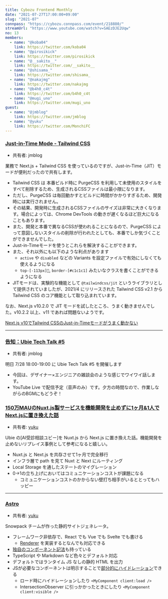 ```yaml
---
title: Cybozu Frontend Monthly
date: "2021-07-27T17:00:00+09:00"
slug: "2021-07"
connpass: "https://cybozu.connpass.com/event/218880/"
streamUrl: "https://www.youtube.com/watch?v=SAEzDJE2Uqw"
no: 13
members:
  - name: "@koba04"
    link: https://twitter.com/koba04
  - name: "@pirosikick"
    link: https://twitter.com/pirosikick
  - name: "@__sakito__"
    link: https://twitter.com/__sakito__
  - name: "@shisama_"
    link: https://twitter.com/shisama_
  - name: "@nakajmg"
    link: https://twitter.com/nakajmg
  - name: "@b4h0_c4t"
    link: https://twitter.com/b4h0_c4t
  - name: "@mugi_uno"
    link: https://twitter.com/mugi_uno
guest:
  - name: "@jmblog"
    link: https://twitter.com/jmblog
  - name: "@yuku"
    link: https://twitter.com/MonchiFC
---
```


### [Just-in-Time Mode - Tailwind CSS](https://tailwindcss.com/docs/just-in-time-mode)

- 共有者: jmblog

業務で Next.js + Tailwind CSS を使っているのですが、Just-in-Time（JIT）モードが便利だったので共有します。

- Tailwind CSS は 本番ビルド時に PurgeCSS を利用して未使用のスタイルをすべて削除するため、生成されるCSSファイルは最小限になります。
- ただし、PurgeCSS は毎回動かすとビルドに時間がかかりすぎるため、開発時には実行されません。
- その結果、開発時に生成されるCSSファイルのサイズは非常に大きくなります。場合によっては、Chrome DevTools の動きが遅くなるほど巨大になることもあります。
- また、開発と本番で異なるCSSが使われることになるので、PurgeCSS によって意図しないスタイルの削除が行われたとしても、本番でしか気づくことができませんでした。
- Just-in-Timeモードを使うとこれらを解決することができます。
- また、それ以外にも以下のような利点があります
  - `active` や `disabled` などの Variants を設定ファイルで有効にしなくても使えるようになる
  - `top-[-113px]`, `border-[#c1c1c1]` みたいなクラスを書くことができるようになる
- JITモードは、実験的な機能として `@tailwindcss/jit` というライブラリとして提供されていましたが、2021/4 にリリースされた Tailwind CSS v2.1 から Tailwind CSS のコア機能として取り込まれています。

なお、Next.js v10.2.0 で JIT モードを試したところ、うまく動きませんでした。v10.2.2 以上、v11 であれば問題ないようです。

[Next.js v10でTailwind CSSのJust-in-Timeモードがうまく動かない](https://zenn.dev/jimbo/scraps/693d65554843f3)

---

### [告知：Ubie Tech Talk #5](https://ubietechtalk.connpass.com/event/219222/)

- 共有者: jmblog

明日 7/28 18:00-19:00 に Ubie Tech Talk #5 を開催します

- 今回は、デザイナー×エンジニアの雑談会のような感じでワイワイ話します。
- YouTube Live で配信予定（音声のみ）です。夕方の時間なので、作業しながらのBGMにもどうぞ！


### [150万MAUのNuxt.js製サービスを機能開発を止めずに1ヶ月&1人でNext.jsに置き換えた話](https://zenn.dev/yuku/articles/a9edd53e13bb26)

- 共有者: [yuku](https://github.com/MonchiFC)

Ubie の[AI受診相談ユビー]を Nuxt.js から Next.js に置き換えた話。機能開発を止めないリプレイス事例として参考になると嬉しい。

- Nuxt.js と Next.js を共存させて1ヶ月で完全移行
- インフラ層で path を見て Nuxt と Next にルーティング
- Local Storage を通したステートのマイグレーション
- 0→1の立ち上げにおいてはコミュニケーションコストが課題になる
  - コミュニケーションコストのかからない壁打ち相手がいるととってもハッピー

---

### [Astro](https://astro.build/)

- 共有者: [yuku](https://github.com/MonchiFC)

Snowpack チームが作った静的サイトジェネレータ。

- フレームワーク非依存で、React でも Vue でも Svelte でも書ける
  - [Renderer](https://docs.astro.build/reference/renderer-reference) を実装するとなんでも対応できる
- [独自のコンポーネント記法](https://docs.astro.build/core-concepts/astro-components)も持っている
- TypeScript や Markdown など色々とデフォルト対応
- デフォルトではランタイム JS なしの静的 HTML を出力
- JSが必要なコンポーネントは明示することで[部分的にハイドレーション](https://docs.astro.build/core-concepts/component-hydration)できる
  - ロード時にハイドレーションしたり `<MyComponent client:load />`
  - IntersectionObserver に引っかかったときにしたり `<MyComponent client:visible />`
  